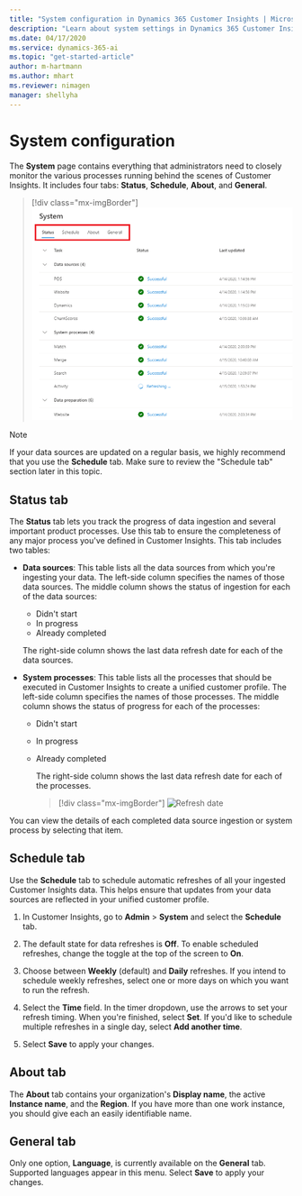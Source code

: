 ```yaml
---
title: "System configuration in Dynamics 365 Customer Insights | Microsoft Docs"
description: "Learn about system settings in Dynamics 365 Customer Insights."
ms.date: 04/17/2020
ms.service: dynamics-365-ai
ms.topic: "get-started-article"
author: m-hartmann
ms.author: mhart
ms.reviewer: nimagen
manager: shellyha
---
```


# System configuration

The **System** page contains everything that administrators need to closely monitor the various processes running behind the scenes of Customer Insights. It includes four tabs: **Status**, **Schedule**, **About**, and **General**.

> [!div class="mx-imgBorder"]
> ![System page](media/system-tabs.png "System page")

> [!NOTE]
> If your data sources are updated on a regular basis, we highly recommend that you use the **Schedule** tab. Make sure to review the "Schedule tab" section later in this topic.

## Status tab

The **Status** tab lets you track the progress of data ingestion and several important product processes. Use this tab to ensure the completeness of any major process you've defined in Customer Insights. This tab includes two tables:

- **Data sources**: This table lists all the data sources from which you're ingesting your data. The left-side column specifies the names of those data sources. The middle column shows the status of ingestion for each of the data sources:
  - Didn't start
  - In progress
  - Already completed
  
   The right-side column shows the last data refresh date for each of the data sources.

- **System processes**: This table lists all the processes that should be executed in Customer Insights to create a unified customer profile. The left-side column specifies the names of those processes. The middle column shows the status of progress for each of the processes:
  - Didn't start
  - In progress
  - Already completed
  
    The right-side column shows the last data refresh date for each of the processes.

    > [!div class="mx-imgBorder"]
    > ![Refresh date](media/system-status-processes.png "Refresh date")

You can view the details of each completed data source ingestion or system process by selecting that item.

## Schedule tab

Use the **Schedule** tab to schedule automatic refreshes of all your ingested Customer Insights data. This helps ensure that updates from your data sources are reflected in your unified customer profile.

1. In Customer Insights, go to **Admin** > **System** and select the **Schedule** tab.

2. The default state for data refreshes is **Off**. To enable scheduled refreshes, change the toggle at the top of the screen to **On**.

3. Choose between **Weekly** (default) and **Daily** refreshes. If you intend to schedule weekly refreshes, select one or more days on which you want to run the refresh.

4. Select the **Time** field. In the timer dropdown, use the arrows to set your refresh timing. When you're finished, select **Set**. If you'd like to schedule multiple refreshes in a single day, select **Add another time**.

5. Select **Save** to apply your changes.

## About tab

The **About** tab contains your organization's **Display name**, the active **Instance name**, and the **Region**. If you have more than one work instance, you should give each an easily identifiable name.

## General tab

Only one option, **Language**, is currently available on the **General** tab. Supported languages appear in this menu. Select **Save** to apply your changes.
